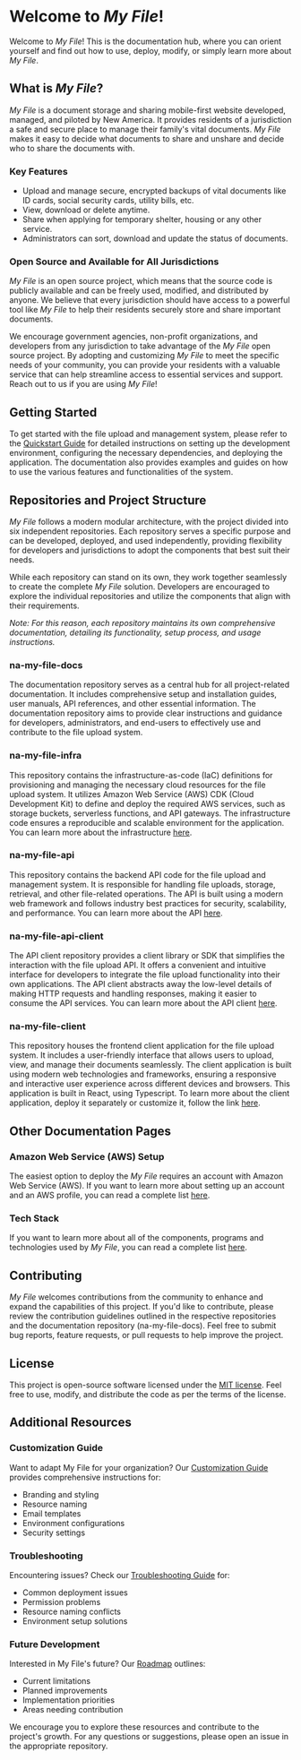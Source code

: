 # Welcome to _My File_!

Welcome to _My File_! This is the documentation hub, where you can orient yourself and find out how to use, deploy, modify, or simply learn more about _My File_.

## What is _My File_?

_My File_ is a document storage and sharing mobile-first website developed, managed, and piloted by New America. It provides residents of a jurisdiction a safe and secure place to manage their family's vital documents. _My File_ makes it easy to decide what documents to share and unshare and decide who to share the documents with.

### Key Features

- Upload and manage secure, encrypted backups of vital documents like ID cards, social security cards, utility bills, etc.
- View, download or delete anytime.
- Share when applying for temporary shelter, housing or any other service.
- Administrators can sort, download and update the status of documents.

### Open Source and Available for All Jurisdictions

_My File_ is an open source project, which means that the source code is publicly available and can be freely used, modified, and distributed by anyone. We believe that every jurisdiction should have access to a powerful tool like _My File_ to help their residents securely store and share important documents.

We encourage government agencies, non-profit organizations, and developers from any jurisdiction to take advantage of the _My File_ open source project. By adopting and customizing _My File_ to meet the specific needs of your community, you can provide your residents with a valuable service that can help streamline access to essential services and support. Reach out to us if you are using _My File_!

## Getting Started

To get started with the file upload and management system, please refer to the [Quickstart Guide](quickstart.md) for detailed instructions on setting up the development environment, configuring the necessary dependencies, and deploying the application. The documentation also provides examples and guides on how to use the various features and functionalities of the system.

## Repositories and Project Structure

_My File_ follows a modern modular architecture, with the project divided into six independent repositories. Each repository serves a specific purpose and can be developed, deployed, and used independently, providing flexibility for developers and jurisdictions to adopt the components that best suit their needs.

While each repository can stand on its own, they work together seamlessly to create the complete _My File_ solution. Developers are encouraged to explore the individual repositories and utilize the components that align with their requirements.

_Note: For this reason, each repository maintains its own comprehensive documentation, detailing its functionality, setup process, and usage instructions._

### na-my-file-docs

The documentation repository serves as a central hub for all project-related documentation. It includes comprehensive setup and installation guides, user manuals, API references, and other essential information. The documentation repository aims to provide clear instructions and guidance for developers, administrators, and end-users to effectively use and contribute to the file upload system.

### na-my-file-infra

This repository contains the infrastructure-as-code (IaC) definitions for provisioning and managing the necessary cloud resources for the file upload system. It utilizes Amazon Web Service (AWS) CDK (Cloud Development Kit) to define and deploy the required AWS services, such as storage buckets, serverless functions, and API gateways. The infrastructure code ensures a reproducible and scalable environment for the application.
You can learn more about the infrastructure [here](infra.md).

### na-my-file-api

This repository contains the backend API code for the file upload and management system. It is responsible for handling file uploads, storage, retrieval, and other file-related operations. The API is built using a modern web framework and follows industry best practices for security, scalability, and performance.
You can learn more about the API [here](api.md).

### na-my-file-api-client

The API client repository provides a client library or SDK that simplifies the interaction with the file upload API. It offers a convenient and intuitive interface for developers to integrate the file upload functionality into their own applications. The API client abstracts away the low-level details of making HTTP requests and handling responses, making it easier to consume the API services.
You can learn more about the API client [here](api-client.md).

### na-my-file-client

This repository houses the frontend client application for the file upload system. It includes a user-friendly interface that allows users to upload, view, and manage their documents seamlessly. The client application is built using modern web technologies and frameworks, ensuring a responsive and interactive user experience across different devices and browsers. This application is built in React, using Typescript.
To learn more about the client application, deploy it separately or customize it, follow the link [here](client.md).

## Other Documentation Pages

### Amazon Web Service (AWS) Setup

The easiest option to deploy the _My File_ requires an account with Amazon Web Service (AWS). If you want to learn more about setting up an account and an AWS profile, you can read a complete list [here](aws-setup.md).

### Tech Stack

If you want to learn more about all of the components, programs and technologies used by _My File_, you can read a complete list [here](techstack.md).

## Contributing

_My File_ welcomes contributions from the community to enhance and expand the capabilities of this project. If you'd like to contribute, please review the contribution guidelines outlined in the respective repositories and the documentation repository (na-my-file-docs). Feel free to submit bug reports, feature requests, or pull requests to help improve the project.

## License

This project is open-source software licensed under the [MIT license](https://opensource.org/licenses/MIT). Feel free to use, modify, and distribute the code as per the terms of the license.

## Additional Resources

### Customization Guide

Want to adapt My File for your organization? Our [Customization Guide](Customization.md) provides comprehensive instructions for:

- Branding and styling
- Resource naming
- Email templates
- Environment configurations
- Security settings

### Troubleshooting

Encountering issues? Check our [Troubleshooting Guide](troubleshooting.md) for:

- Common deployment issues
- Permission problems
- Resource naming conflicts
- Environment setup solutions

### Future Development

Interested in My File's future? Our [Roadmap](ROADMAP.md) outlines:

- Current limitations
- Planned improvements
- Implementation priorities
- Areas needing contribution

We encourage you to explore these resources and contribute to the project's growth. For any questions or suggestions, please open an issue in the appropriate repository.
